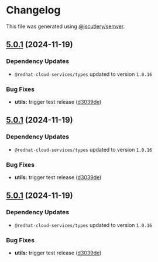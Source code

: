 # Changelog

This file was generated using [@jscutlery/semver](https://github.com/jscutlery/semver).

## [5.0.1](https://github.com/RedHatInsights/frontend-components/compare/@redhat-cloud-services/frontend-components-utilities-5.0.0...@redhat-cloud-services/frontend-components-utilities-5.0.1) (2024-11-19)

### Dependency Updates

* `@redhat-cloud-services/types` updated to version `1.0.16`

### Bug Fixes

* **utils:** trigger test release ([d3039de](https://github.com/RedHatInsights/frontend-components/commit/d3039deb37fd15f93ee51215b867241d93549b75))

## [5.0.1](https://github.com/RedHatInsights/frontend-components/compare/@redhat-cloud-services/frontend-components-utilities-5.0.0...@redhat-cloud-services/frontend-components-utilities-5.0.1) (2024-11-19)

### Dependency Updates

* `@redhat-cloud-services/types` updated to version `1.0.16`

### Bug Fixes

* **utils:** trigger test release ([d3039de](https://github.com/RedHatInsights/frontend-components/commit/d3039deb37fd15f93ee51215b867241d93549b75))

## [5.0.1](https://github.com/RedHatInsights/frontend-components/compare/@redhat-cloud-services/frontend-components-utilities-5.0.0...@redhat-cloud-services/frontend-components-utilities-5.0.1) (2024-11-19)

### Dependency Updates

* `@redhat-cloud-services/types` updated to version `1.0.16`

### Bug Fixes

* **utils:** trigger test release ([d3039de](https://github.com/RedHatInsights/frontend-components/commit/d3039deb37fd15f93ee51215b867241d93549b75))
